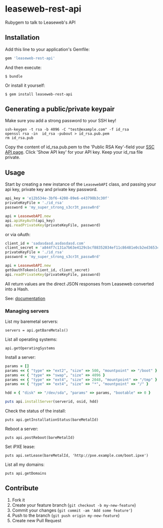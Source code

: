 leaseweb-rest-api
=====================

Rubygem to talk to Leaseweb's API

## Installation

Add this line to your application's Gemfile:

```ruby
gem 'leaseweb-rest-api'
```

And then execute:

```
$ bundle
```

Or install it yourself:

```
$ gem install leaseweb-rest-api
```

## Generating a public/private keypair

Make sure you add a strong password to your SSH key!

```
ssh-keygen -t rsa -b 4096 -C "test@example.com" -f id_rsa
openssl rsa -in  id_rsa -pubout > id_rsa.pub.pem
rm id_rsa.pub
```

Copy the content of id_rsa.pub.pem to the 'Public RSA Key'-field your [SSC API page](https://secure.leaseweb.nl/en/sscApi). Click 'Show API key' for your API key. Keep your id_rsa file private.

## Usage

Start by creating a new instance of the `LeasewebAPI` class, and passing your api key, private key and private key password.

```ruby
api_key = 'e12b534e-3bf6-4208-89e6-e43798b3c30f'
privateKeyFile = './id_rsa'
password = 'my_super_strong_s3cr3t_passw0rd'

api = LeasewebAPI.new
api.apiKeyAuth(api_key)
api.readPrivateKey(privateKeyFile, password)
```

or via oAuth:

```ruby
client_id = 'sadasdasd.asdasdasd.com'
client_secret = 'a844f7c131a7b63e4129cbcf88352034ef11c86481e0cb2ed3653c07345a113b'
privateKeyFile = './id_rsa'
password = 'my_super_strong_s3cr3t_passw0rd'

api = LeasewebAPI.new
getOauthToken(client_id, client_secret)
api.readPrivateKey(privateKeyFile, password)
```

All return values are the direct JSON responses from Leaseweb converted into a Hash.

See: [documentation](http://developer.leaseweb.com/docs/)

### Managing servers

List my baremetal servers:

```
servers = api.getBareMetals()
```

List all operating systems:

```
api.getOperatingSystems
```

Install a server:

```ruby
params = []
params << { "type" => "ext2", "size" => 500, "mountpoint" => "/boot" }
params << { "type" => "swap", "size" => 4096 }
params << { "type" => "ext4", "size" => 2048, "mountpoint" => "/tmp" }
params << { "type" => "ext4", "size" => "*", "mountpoint" => "/" }

hdd = { "disk" => "/dev/sda", "params" => params, "bootable" => 0 }

puts api.installServer(serverid, osid, hdd)
```

Check the status of the install:

```
puts api.getInstallationStatus(bareMetalId)
```

Reboot a server:

```
puts api.postReboot(bareMetalId)
```

Set iPXE lease:

```
puts api.setLease(bareMetalId, 'http://pxe.example.com/boot.ipxe')
```

List all my domains:

```
puts api.getDomains
```

## Contribute

1. Fork it
2. Create your feature branch (`git checkout -b my-new-feature`)
3. Commit your changes (`git commit -am 'Add some feature'`)
4. Push to the branch (`git push origin my-new-feature`)
5. Create new Pull Request
